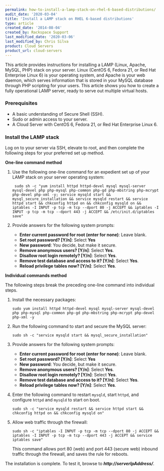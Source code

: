 ```yaml
---
permalink: how-to-install-a-lamp-stack-on-rhel-6-based-distributions/
audit_date: '2020-03-04'
title: 'Install a LAMP stack on RHEL 6-based distributions'
type: article
created_date: '2014-08-04'
created_by: Rackspace Support
last_modified_date: '2020-03-06'
last_modified_by: Chris Silva
product: Cloud Servers
product_url: cloud-servers
---
```


This article provides instructions for installing a LAMP (Linux, Apache, MySQL, PHP) stack
on your server. Linux (CentOS 6, Fedora 21, or Red Hat Enterprise Linux 6) is your operating
system, and Apache is your web daemon, which serves information that is stored in your MySQL
database through PHP scripting for your users. This article shows you how to create a fully
operational LAMP server, ready to serve out multiple virtual hosts.

### Prerequisites

-   A basic understanding of Secure Shell (SSH).
-   Sudo or admin access to your server.
-   A Cloud Server with CentOS 6, Fedora 21, or Red Hat Enterprise Linux 6.

### Install the LAMP stack

Log on to your server via SSH, elevate to root, and then complete the following steps for
your preferred set up method.

**One-line command method**

1. Use the following one-line command for an expedient set up of your LAMP
stack on your server operating system:

        sudo sh -c "yum install httpd httpd-devel mysql mysql-server mysql-devel php php-mysql php-common php-gd php-mbstring php-mcrypt php-devel php-xml -y; service mysqld start && mysql_secure_installation && service mysqld restart && service httpd start && chkconfig httpd on && chkconfig mysqld on && iptables -I INPUT -p tcp -m tcp --dport 80 -j ACCEPT && iptables -I INPUT -p tcp -m tcp --dport 443 -j ACCEPT && /etc/init.d/iptables save"

2. Provide answers for the following system prompts:

    -   **Enter current password for root (enter for none)**: Leave blank.
    -   **Set root password? [Y/n]**: Select **Yes**
    -   **New password**: You decide, but make it secure.
    -   **Remove anonymous users? [Y/n]**: Select **Yes**.
    -   **Disallow root login remotely? [Y/n]**: Select **Yes**.
    -   **Remove test database and access to it? [Y/n]**: Select **Yes**.
    -   **Reload privilege tables now? [Y/n]**: Select **Yes**.

**Individual commands method**

The following steps break the preceding one-line command into individual
steps.

1.  Install the necessary packages:

        sudo yum install httpd httpd-devel mysql mysql-server mysql-devel php php-mysql php-common php-gd php-mbstring php-mcrypt php-devel php-xml -y

2.  Run the following command to start and secure the MySQL server:

        sudo sh -c "service mysqld start && mysql_secure_installation"

3.  Provide answers for the following system prompts:

    -   **Enter current password for root (enter for none)**: Leave blank.
    -   **Set root password? [Y/n]**: Select **Yes**
    -   **New password**: You decide, but make it secure.
    -   **Remove anonymous users? [Y/n]**: Select **Yes**.
    -   **Disallow root login remotely? [Y/n]**: Select **Yes**.
    -   **Remove test database and access to it? [Y/n]**: Select **Yes**.
    -   **Reload privilege tables now? [Y/n]**: Select **Yes**.

4.  Enter the following command to restart `mysqld`, start `httpd`, and
    configure `httpd` and `mysqld` to start on boot.

        sudo sh -c "service mysqld restart && service httpd start && chkconfig httpd on && chkconfig mysqld on"

5.  Allow web traffic through the firewall:

        sudo sh -c "iptables -I INPUT -p tcp -m tcp --dport 80 -j ACCEPT && iptables -I INPUT -p tcp -m tcp --dport 443 -j ACCEPT && service iptables save"

    This command allows port 80 (web) and port 443 (secure web) inbound traffic through the
    firewall, and saves the rule for reboots.

The installation is complete. To test it, browse to ***http://serverIpAddress/***.
